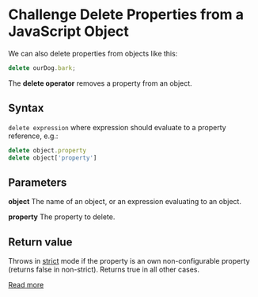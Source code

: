 # Challenge Delete Properties from a JavaScript Object

We can also delete properties from objects like this:

```javascript
delete ourDog.bark;
```

The **delete operator** removes a property from an object.

## Syntax

`delete expression` where expression should evaluate to a property reference, e.g.:

```javascript
delete object.property
delete object['property']
```

## Parameters

**object** The name of an object, or an expression evaluating to an object.

**property** The property to delete.

## Return value

Throws in [strict](https://developer.mozilla.org/en-US/docs/Web/JavaScript/Reference/Functions_and_function_scope/Strict_mode) mode if the property is an own non-configurable property (returns false in non-strict). Returns true in all other cases.

[Read more](https://developer.mozilla.org/en-US/docs/Web/JavaScript/Reference/Operators/delete)
